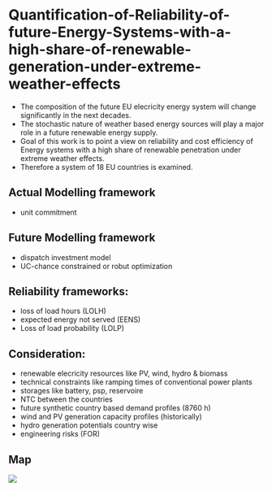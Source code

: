 # Quantification-of-Reliability-of-future-Energy-Systems-with-a-high-share-of-renewable-generation-under-extreme-weather-effects

* The composition of the future EU elecricity energy system will change significantly in the next decades.
* The stochastic nature of weather based energy sources will play a major role in a future renewable energy supply. 
* Goal of this work is to point a view on reliability and cost efficiency of Energy systems with a high share of renewable penetration under extreme weather effects.
* Therefore a system of 18 EU countries is examined. 


## Actual Modelling framework
- unit commitment  

## Future Modelling framework
- dispatch investment model
- UC-chance constrained or robut optimization

## Reliability frameworks:
- loss of load hours (LOLH)
- expected energy not served (EENS)
- Loss of load probability (LOLP)

## Consideration: 
- renewable elecricity resources like PV, wind, hydro & biomass
- technical constraints like ramping times of conventional power plants
- storages like battery, psp, reservoire
- NTC between the countries
- future synthetic country based demand profiles (8760 h)
- wind and PV generation capacity profiles (historically)
- hydro generation potentials country wise
- engineering risks (FOR)


## Map 
![](https://github.com/bernemax/Quant.-Reliability-Energy-Systems/blob/main/NTC_node_model/Pictures/Europe18.png)




